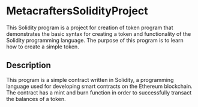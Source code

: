 # MetacraftersSolidityProject

This Solidity program is a project for creation of token program that demonstrates the basic syntax for creating a token and functionality of the Solidity programming language. The purpose of this program is to learn how to create a simple token.

## Description

This program is a simple contract written in Solidity, a programming language used for developing smart contracts on the Ethereum blockchain. The contract has a mint and burn function in order to successfully transact the balances of a token.
